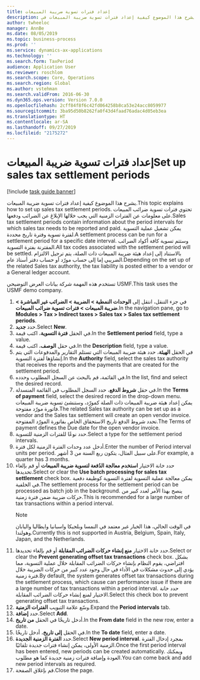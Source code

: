 ```yaml
---
title: إعداد فترات تسوية ضريبة المبيعات
description: يشرح هذا الموضوع كيفية إعداد ‏‫فترات تسوية ضريبة المبيعات‬ في Dynamics 365 Finance.
author: twheeloc
manager: AnnBe
ms.date: 08/05/2019
ms.topic: business-process
ms.prod: ''
ms.service: dynamics-ax-applications
ms.technology: ''
ms.search.form: TaxPeriod
audience: Application User
ms.reviewer: roschlom
ms.search.scope: Core, Operations
ms.search.region: Global
ms.author: vstehman
ms.search.validFrom: 2016-06-30
ms.dyn365.ops.version: Version 7.0.0
ms.openlocfilehash: 2cff84f8f6c42fd064258b8ca53e24acc8059977
ms.sourcegitcommit: 3ba95d50b8262fa0f43d4faad76adac4d05eb3ea
ms.translationtype: HT
ms.contentlocale: ar-SA
ms.lasthandoff: 09/27/2019
ms.locfileid: "2175272"
---
```

# <a name="set-up-sales-tax-settlement-periods"></a><span data-ttu-id="41176-103">إعداد فترات تسوية ضريبة المبيعات</span><span class="sxs-lookup"><span data-stu-id="41176-103">Set up sales tax settlement periods</span></span>

[!include [task guide banner](../../includes/task-guide-banner.md)]

<span data-ttu-id="41176-104">يشرح هذا الموضوع كيفية إعداد ‏‫فترات تسوية ضريبة المبيعات‬.</span><span class="sxs-lookup"><span data-stu-id="41176-104">This topic explains how to set up sales tax settlement periods.</span></span> <span data-ttu-id="41176-105">تحتوي فترات تسوية ضرائب المبيعات على معلومات عن الفترات الزمنية التي يجب خلالها الإبلاغ عن الضرائب ودفعها.</span><span class="sxs-lookup"><span data-stu-id="41176-105">Sales tax settlement periods contain information about the period intervals for which sales tax needs to be reported and paid.</span></span> <span data-ttu-id="41176-106">يمكن تشغيل عملية التسوية لفترة تسوية وفترة تاريخ محددة.</span><span class="sxs-lookup"><span data-stu-id="41176-106">A settlement process can be run for a settlement period for a specific date interval.</span></span> <span data-ttu-id="41176-107">وستتم تسوية كافة أكواد الضرائب المقترنة بفترة التسوية.</span><span class="sxs-lookup"><span data-stu-id="41176-107">All tax codes associated with the settlement period will be settled.</span></span> <span data-ttu-id="41176-108">بالاستناد إلى إعداد هيئة ضريبة المبيعات ذات الصلة، يتم ترحيل الالتزام الضريبي إما إلى حساب مورّد أو حساب دفتر أستاذ عام.</span><span class="sxs-lookup"><span data-stu-id="41176-108">Depending on the set up of the related Sales tax authority, the tax liability is posted either to a vendor or a General ledger account.</span></span>

<span data-ttu-id="41176-109">تستخدم هذه المهمة شركة بيانات العرض التوضيحي USMF.</span><span class="sxs-lookup"><span data-stu-id="41176-109">This task uses the USMF demo company.</span></span>

1. <span data-ttu-id="41176-110">في جزء التنقل، انتقل إلى **الوحدات النمطية > الضريبة > الضرائب غير المباشرة > ضريبة المبيعات > فترات تسوية ضرائب المبيعات‬**.</span><span class="sxs-lookup"><span data-stu-id="41176-110">In the navigation pane, go to **Modules > Tax > Indirect taxes > Sales tax > Sales tax settlement periods**.</span></span>
2. <span data-ttu-id="41176-111">حدد **جديد**.</span><span class="sxs-lookup"><span data-stu-id="41176-111">Select **New**.</span></span>
3. <span data-ttu-id="41176-112">في الحقل **فترة التسوية‬**، اكتب قيمة.</span><span class="sxs-lookup"><span data-stu-id="41176-112">In the **Settlement period** field, type a value.</span></span>
4. <span data-ttu-id="41176-113">في حقل **الوصف**، اكتب قيمة.</span><span class="sxs-lookup"><span data-stu-id="41176-113">In the **Description** field, type a value.</span></span>
5. <span data-ttu-id="41176-114">في الحقل **الهيئة‬**، حدد هيئة ضريبة المبيعات التي تستلم التقارير والمدفوعات التي يتم إنشاؤها لفترة التسوية.</span><span class="sxs-lookup"><span data-stu-id="41176-114">In the **Authority** field, select the sales tax authority that receives the reports and the payments that are created for the settlement period.</span></span>
6. <span data-ttu-id="41176-115">في القائمة، قم بالبحث عن السجل المطلوب وحدده.</span><span class="sxs-lookup"><span data-stu-id="41176-115">In the list, find and select the desired record.</span></span>
7. <span data-ttu-id="41176-116">في حقل **شروط الدفع**، حدد السجل المطلوب في القائمة المنسدلة.</span><span class="sxs-lookup"><span data-stu-id="41176-116">In the **Terms of payment** field, select the desired record in the drop-down menu.</span></span> <span data-ttu-id="41176-117">يمكن إعداد هيئة ضريبة المبيعات ذات الصلة كمورّد، وستنشئ تسوية ضريبة المبيعات فاتورة مورّد مفتوحة.</span><span class="sxs-lookup"><span data-stu-id="41176-117">The related Sales tax authority can be set up as a vendor and the Sales tax settlement will create an open vendor invoice.</span></span> <span data-ttu-id="41176-118">تحدد شروط الدفع تاريخ الاستحقاق الخاص بفاتورة المورّد المفتوحة.</span><span class="sxs-lookup"><span data-stu-id="41176-118">The Terms of payment defines the Due date for the open vendor invoice.</span></span>  
8. <span data-ttu-id="41176-119">حدد نوعًا للفترات الزمنية للتسوية.</span><span class="sxs-lookup"><span data-stu-id="41176-119">Select a type for the settlement period intervals.</span></span>
9. <span data-ttu-id="41176-120">أدخل عدد وحدات الفترة الزمنية لكل فترة.</span><span class="sxs-lookup"><span data-stu-id="41176-120">Enter the number of Period interval units per period.</span></span> <span data-ttu-id="41176-121">على سبيل المثال، يتكون ربع السنة من 3 أشهر.</span><span class="sxs-lookup"><span data-stu-id="41176-121">For example, a quarter has 3 months.</span></span>
10. <span data-ttu-id="41176-122">حدد خانة الاختيار **استخدم معالجة الدُفعة لتسوية ضريبة المبيعات‬** أو قم بإلغاء تحديدها.</span><span class="sxs-lookup"><span data-stu-id="41176-122">Select or clear the **Use batch processing for sales tax settlement** check box.</span></span> <span data-ttu-id="41176-123">يمكن معالجة عملية التسوية لفترة التسوية كوظيفة دفعية في الخلفية.</span><span class="sxs-lookup"><span data-stu-id="41176-123">The settlement process for the settlement period can be processed as batch job in the background.</span></span> <span data-ttu-id="41176-124">ينصح بهذا الأمر لعدد كبير من حركات ضريبة ضمن فترة زمنية.</span><span class="sxs-lookup"><span data-stu-id="41176-124">This is recommended for a large number of tax transactions within a period interval.</span></span>  
    > [!NOTE]
    > <span data-ttu-id="41176-125">في الوقت الحالي، هذا الخيار غير معتمد في النمسا وبلجيكا واسبانيا وايطاليا واليابان وهولندا.</span><span class="sxs-lookup"><span data-stu-id="41176-125">Currently this is not supported in Austria, Belgium, Spain, Italy, Japan, and the Netherlands.</span></span>
11. <span data-ttu-id="41176-126">حدد خانة الاختيار **منع إنشاء حركات الضرائب المقابلة‬** أو قم بإلغاء تحديدها.</span><span class="sxs-lookup"><span data-stu-id="41176-126">Select or clear the **Prevent generating offset tax transactions** check box.</span></span> <span data-ttu-id="41176-127">بشكل افتراضي، يقوم النظام بإنشاء حركات الضرائب المقابلة‬ خلال عملية التسوية، مما يؤدي إلى حدوث مشكلات في الأداء في حال وجود عدد كبير من حركات الضريبة خلال فترة زمنية.</span><span class="sxs-lookup"><span data-stu-id="41176-127">By default, the system generates offset tax transactions during the settlement process, which cause can performance issue if there are a large number of tax transactions within a period interval.</span></span> <span data-ttu-id="41176-128">حدد خانة الاختيار لمنع إنشاء حركات الضرائب المقابلة.</span><span class="sxs-lookup"><span data-stu-id="41176-128">Select this check box to prevent generating offset tax transactions.</span></span>
12. <span data-ttu-id="41176-129">وسّع علامة التبويب **الفترات الزمنية**.</span><span class="sxs-lookup"><span data-stu-id="41176-129">Expand the **Period intervals** tab.</span></span>
13. <span data-ttu-id="41176-130">حدد **إضافة**.</span><span class="sxs-lookup"><span data-stu-id="41176-130">Select **Add**.</span></span>
14. <span data-ttu-id="41176-131">أدخل تاريخًا في الحقل **من تاريخ**.</span><span class="sxs-lookup"><span data-stu-id="41176-131">In the **From date** field in the new row, enter a date.</span></span>
15. <span data-ttu-id="41176-132">في الحقل **إلى تاريخ**، أدخل تاريخًا.</span><span class="sxs-lookup"><span data-stu-id="41176-132">In the **To date** field, enter a date.</span></span>
16. <span data-ttu-id="41176-133">حدد **الفترة الزمنية الجديدة**.</span><span class="sxs-lookup"><span data-stu-id="41176-133">Select **New period interval**.</span></span> <span data-ttu-id="41176-134">بمجرد إدخال الفترة الزمنية الأولى، يمكن إنشاء فترات جديدة تلقائيًا.</span><span class="sxs-lookup"><span data-stu-id="41176-134">Once the first period interval has been entered, new periods can be created automatically.</span></span> <span data-ttu-id="41176-135">ويمكنك العودة وإضافة فترات زمنية جديدة كما هو مطلوب.</span><span class="sxs-lookup"><span data-stu-id="41176-135">You can come back and add new period intervals as required.</span></span>  
17. <span data-ttu-id="41176-136">قم بإغلاق الصفحة.</span><span class="sxs-lookup"><span data-stu-id="41176-136">Close the page.</span></span>

